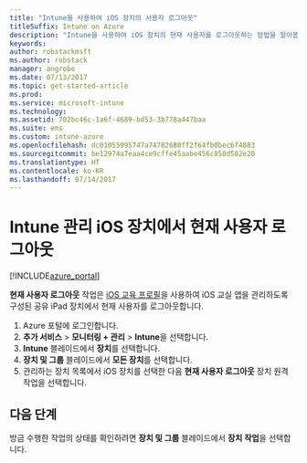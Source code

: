 ```yaml
---
title: "Intune을 사용하여 iOS 장치의 사용자 로그아웃"
titleSuffix: Intune on Azure
description: "Intune을 사용하여 iOS 장치의 현재 사용자를 로그아웃하는 방법을 알아봅니다.\""
keywords: 
author: robstackmsft
ms.author: robstack
manager: angrobe
ms.date: 07/13/2017
ms.topic: get-started-article
ms.prod: 
ms.service: microsoft-intune
ms.technology: 
ms.assetid: 702bc46c-1a6f-4689-bd53-3b778a447baa
ms.suite: ems
ms.custom: intune-azure
ms.openlocfilehash: dc01055995747a74782680ff2f64fb0bec6f4883
ms.sourcegitcommit: be12974a7eaa4ce9cffe45aabe456c858d582e20
ms.translationtype: HT
ms.contentlocale: ko-KR
ms.lasthandoff: 07/14/2017
---
```

# <a name="logout-the-current-user-on-intune-managed-ios-devices"></a>Intune 관리 iOS 장치에서 현재 사용자 로그아웃


[!INCLUDE[azure_portal](./includes/azure_portal.md)]


**현재 사용자 로그아웃** 작업은 [iOS 교육 프로필](education-settings-configure-ios.md)을 사용하여 iOS 교실 앱을 관리하도록 구성된 공유 iPad 장치에서 현재 사용자를 로그아웃합니다. 

1.  Azure 포털에 로그인합니다.
2.  **추가 서비스** > **모니터링 + 관리** > **Intune**을 선택합니다.
3.  **Intune** 블레이드에서 **장치**를 선택합니다.
4.  **장치 및 그룹** 블레이드에서 **모든 장치**를 선택합니다.
5.  관리하는 장치 목록에서 iOS 장치를 선택한 다음 **현재 사용자 로그아웃** 장치 원격 작업을 선택합니다.

## <a name="next-steps"></a>다음 단계

방금 수행한 작업의 상태를 확인하려면 **장치 및 그룹** 블레이드에서 **장치 작업**을 선택합니다.
